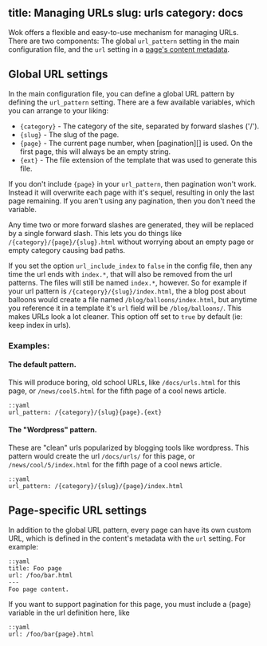 title: Managing URLs
slug: urls
category: docs
---
Wok offers a flexible and easy-to-use mechanism for managing URLs. There are
two components: The global `url_pattern` setting in the main configuration
file, and the `url` setting in a [page's content metadata][content].

[content]: /docs/content/

Global URL settings
-------------------

In the main configuration file, you can define a global URL pattern by defining
the `url_pattern` setting. There are a few available variables, which you can
arrange to your liking:

- `{category}` - The category of the site, separated by forward slashes ('/').
- `{slug}` - The slug of the page.
- `{page}` - The current page number, when [pagination][] is used. On the first
  page, this will always be an empty string.
- `{ext}` - The file extension of the template that was used to generate this
  file.

If you don't include `{page}` in your `url_pattern`, then pagination won't
work. Instead it will overwrite each page with it's sequel, resulting in only
the last page remaining. If you aren't using any pagination, then you don't
need the variable.

Any time two or more forward slashes are generated, they will be replaced by a
single forward slash. This lets you do things like
`/{category}/{page}/{slug}.html` without worrying about an empty page or empty
category causing bad paths.

If you set the option `url_include_index` to `false` in the config file, then
any time the url ends with `index.*`, that will also be removed from the url
patterns. The files will still be named `index.*`, however. So for example if
your url pattern is `/{category}/{slug}/index.html`, the a blog post about
balloons would create a file named `/blog/balloons/index.html`, but anytime you
reference it in a template it's `url` field will be `/blog/balloons/`. This
makes URLs look a lot cleaner. This option off set to `true` by default (ie:
keep index in urls).

### Examples:

#### The default pattern.
This will produce boring, old school URLs, like `/docs/urls.html` for this page, or `/news/cool5.html` for the fifth page of a cool news article.

    ::yaml
    url_pattern: /{category}/{slug}{page}.{ext}

#### The "Wordpress" pattern.
These are "clean" urls popularized by blogging tools like wordpress. This
pattern would create the url `/docs/urls/` for this page, or
`/news/cool/5/index.html` for the fifth page of a cool news article.

    ::yaml
    url_pattern: /{category}/{slug}/{page}/index.html

Page-specific URL settings
--------------------------
In addition to the global URL pattern, every page can have its own custom URL, which is defined in the content's metadata with the `url` setting. For example:

    ::yaml
    title: Foo page
    url: /foo/bar.html
    ---
    Foo page content.

If you want to support pagination for this page, you must include a {page} variable in the url definition here, like

    ::yaml
    url: /foo/bar{page}.html
